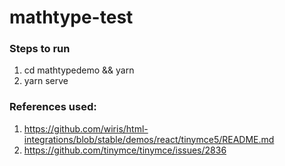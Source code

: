 # mathtype-test

### Steps to run 
1. cd mathtypedemo && yarn
2. yarn serve

### References used:
1. https://github.com/wiris/html-integrations/blob/stable/demos/react/tinymce5/README.md
2. https://github.com/tinymce/tinymce/issues/2836
